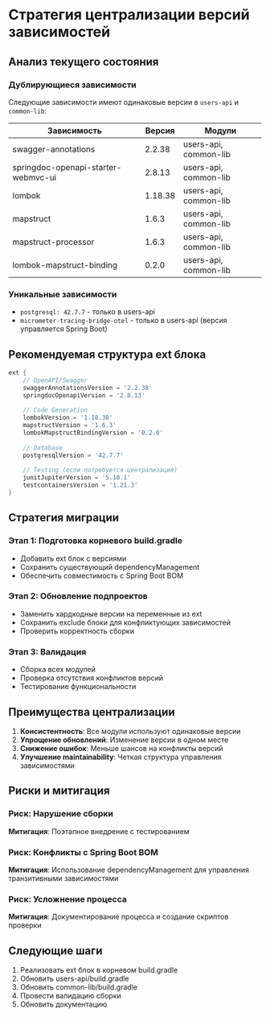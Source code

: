 # Стратегия централизации версий зависимостей

## Анализ текущего состояния

### Дублирующиеся зависимости
Следующие зависимости имеют одинаковые версии в `users-api` и `common-lib`:

| Зависимость | Версия | Модули |
|-------------|--------|---------|
| swagger-annotations | 2.2.38 | users-api, common-lib |
| springdoc-openapi-starter-webmvc-ui | 2.8.13 | users-api, common-lib |
| lombok | 1.18.38 | users-api, common-lib |
| mapstruct | 1.6.3 | users-api, common-lib |
| mapstruct-processor | 1.6.3 | users-api, common-lib |
| lombok-mapstruct-binding | 0.2.0 | users-api, common-lib |

### Уникальные зависимости
- `postgresql: 42.7.7` - только в users-api
- `micrometer-tracing-bridge-otel` - только в users-api (версия управляется Spring Boot)

## Рекомендуемая структура ext блока

```gradle
ext {
    // OpenAPI/Swagger
    swaggerAnnotationsVersion = '2.2.38'
    springdocOpenapiVersion = '2.8.13'
    
    // Code Generation
    lombokVersion = '1.18.38'
    mapstructVersion = '1.6.3'
    lombokMapstructBindingVersion = '0.2.0'
    
    // Database
    postgresqlVersion = '42.7.7'
    
    // Testing (если потребуется централизация)
    junitJupiterVersion = '5.10.1'
    testcontainersVersion = '1.21.3'
}
```

## Стратегия миграции

### Этап 1: Подготовка корневого build.gradle
- Добавить ext блок с версиями
- Сохранить существующий dependencyManagement
- Обеспечить совместимость с Spring Boot BOM

### Этап 2: Обновление подпроектов
- Заменить хардкодные версии на переменные из ext
- Сохранить exclude блоки для конфликтующих зависимостей
- Проверить корректность сборки

### Этап 3: Валидация
- Сборка всех модулей
- Проверка отсутствия конфликтов версий
- Тестирование функциональности

## Преимущества централизации

1. **Консистентность**: Все модули используют одинаковые версии
2. **Упрощение обновлений**: Изменение версии в одном месте
3. **Снижение ошибок**: Меньше шансов на конфликты версий
4. **Улучшение maintainability**: Четкая структура управления зависимостями

## Риски и митигация

### Риск: Нарушение сборки
**Митигация**: Поэтапное внедрение с тестированием

### Риск: Конфликты с Spring Boot BOM
**Митигация**: Использование dependencyManagement для управления транзитивными зависимостями

### Риск: Усложнение процесса
**Митигация**: Документирование процесса и создание скриптов проверки

## Следующие шаги

1. Реализовать ext блок в корневом build.gradle
2. Обновить users-api/build.gradle
3. Обновить common-lib/build.gradle
4. Провести валидацию сборки
5. Обновить документацию
